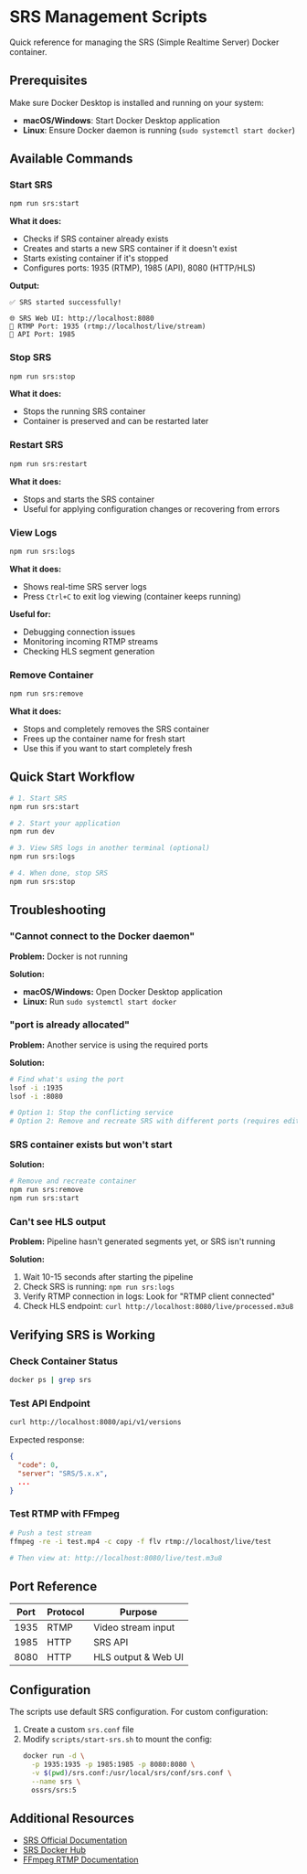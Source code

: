 # SRS Management Scripts

Quick reference for managing the SRS (Simple Realtime Server) Docker container.

## Prerequisites

Make sure Docker Desktop is installed and running on your system:
- **macOS/Windows**: Start Docker Desktop application
- **Linux**: Ensure Docker daemon is running (`sudo systemctl start docker`)

## Available Commands

### Start SRS

```bash
npm run srs:start
```

**What it does:**
- Checks if SRS container already exists
- Creates and starts a new SRS container if it doesn't exist
- Starts existing container if it's stopped
- Configures ports: 1935 (RTMP), 1985 (API), 8080 (HTTP/HLS)

**Output:**
```
✅ SRS started successfully!

🌐 SRS Web UI: http://localhost:8080
📡 RTMP Port: 1935 (rtmp://localhost/live/stream)
🔧 API Port: 1985
```

### Stop SRS

```bash
npm run srs:stop
```

**What it does:**
- Stops the running SRS container
- Container is preserved and can be restarted later

### Restart SRS

```bash
npm run srs:restart
```

**What it does:**
- Stops and starts the SRS container
- Useful for applying configuration changes or recovering from errors

### View Logs

```bash
npm run srs:logs
```

**What it does:**
- Shows real-time SRS server logs
- Press `Ctrl+C` to exit log viewing (container keeps running)

**Useful for:**
- Debugging connection issues
- Monitoring incoming RTMP streams
- Checking HLS segment generation

### Remove Container

```bash
npm run srs:remove
```

**What it does:**
- Stops and completely removes the SRS container
- Frees up the container name for fresh start
- Use this if you want to start completely fresh

## Quick Start Workflow

```bash
# 1. Start SRS
npm run srs:start

# 2. Start your application
npm run dev

# 3. View SRS logs in another terminal (optional)
npm run srs:logs

# 4. When done, stop SRS
npm run srs:stop
```

## Troubleshooting

### "Cannot connect to the Docker daemon"

**Problem:** Docker is not running

**Solution:**
- **macOS/Windows:** Open Docker Desktop application
- **Linux:** Run `sudo systemctl start docker`

### "port is already allocated"

**Problem:** Another service is using the required ports

**Solution:**
```bash
# Find what's using the port
lsof -i :1935
lsof -i :8080

# Option 1: Stop the conflicting service
# Option 2: Remove and recreate SRS with different ports (requires editing scripts)
```

### SRS container exists but won't start

**Solution:**
```bash
# Remove and recreate container
npm run srs:remove
npm run srs:start
```

### Can't see HLS output

**Problem:** Pipeline hasn't generated segments yet, or SRS isn't running

**Solution:**
1. Wait 10-15 seconds after starting the pipeline
2. Check SRS is running: `npm run srs:logs`
3. Verify RTMP connection in logs: Look for "RTMP client connected"
4. Check HLS endpoint: `curl http://localhost:8080/live/processed.m3u8`

## Verifying SRS is Working

### Check Container Status
```bash
docker ps | grep srs
```

### Test API Endpoint
```bash
curl http://localhost:8080/api/v1/versions
```

Expected response:
```json
{
  "code": 0,
  "server": "SRS/5.x.x",
  ...
}
```

### Test RTMP with FFmpeg
```bash
# Push a test stream
ffmpeg -re -i test.mp4 -c copy -f flv rtmp://localhost/live/test

# Then view at: http://localhost:8080/live/test.m3u8
```

## Port Reference

| Port | Protocol | Purpose |
|------|----------|---------|
| 1935 | RTMP | Video stream input |
| 1985 | HTTP | SRS API |
| 8080 | HTTP | HLS output & Web UI |

## Configuration

The scripts use default SRS configuration. For custom configuration:

1. Create a custom `srs.conf` file
2. Modify `scripts/start-srs.sh` to mount the config:
   ```bash
   docker run -d \
     -p 1935:1935 -p 1985:1985 -p 8080:8080 \
     -v $(pwd)/srs.conf:/usr/local/srs/conf/srs.conf \
     --name srs \
     ossrs/srs:5
   ```

## Additional Resources

- [SRS Official Documentation](https://ossrs.io/)
- [SRS Docker Hub](https://hub.docker.com/r/ossrs/srs)
- [FFmpeg RTMP Documentation](https://trac.ffmpeg.org/wiki/StreamingGuide)

